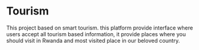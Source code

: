# Tourism
This project based on smart tourism. this platform provide interface where users accept all tourism based information, it provide places where you should visit in Rwanda and most visited place in our beloved country.
